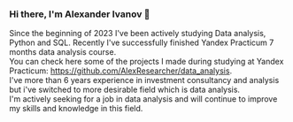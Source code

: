 ### Hi there, I'm Alexander Ivanov 👋

Since the beginning of 2023 I've been actively studying Data analysis, Python and SQL. Recently I've successfully finished Yandex Practicum 7 months data analysis course.\
You can check here some of the projects I made during studying at Yandex Practicum: https://github.com/AlexResearcher/data_analysis. \
I've more than 6 years experience in investment consultancy and analysis but i've switched to more desirable field which is data analysis.\
I'm actively seeking for a job in data analysis and will continue to improve my skills and knowledge in this field.

